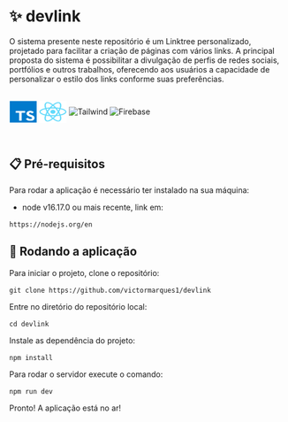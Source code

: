 # ✨ devlink

O sistema presente neste repositório é um Linktree personalizado, projetado para facilitar a criação de páginas com vários links. A principal proposta do sistema é possibilitar a divulgação de perfis de redes sociais, portfólios e outros trabalhos, oferecendo aos usuários a capacidade de personalizar o estilo dos links conforme suas preferências.

<p class="center-div">
  <div style="display: inline_block"><br>
   <img align="center" alt="Ts" height="40" width="50" src="https://raw.githubusercontent.com/devicons/devicon/master/icons/typescript/typescript-plain.svg">
   <img align="center" alt="React" height="40" width="50" src="https://raw.githubusercontent.com/devicons/devicon/master/icons/react/react-original.svg">
   <img align="center" alt="Tailwind" height="40" width="50" src="https://cdn.jsdelivr.net/gh/devicons/devicon/icons/tailwindcss/tailwindcss-plain.svg">
     <img align="center" alt="Firebase" height="40" width="50" src="https://cdn.jsdelivr.net/gh/devicons/devicon/icons/firebase/firebase-plain.svg">
</div>
</p>

<br>

## 📋 Pré-requisitos

Para rodar a aplicação é necessário ter instalado na sua máquina:

- node v16.17.0 ou mais recente, link em:
```
https://nodejs.org/en
```

## 🚀 Rodando a aplicação

Para iniciar o projeto, clone o repositório:

```
git clone https://github.com/victormarques1/devlink
```

Entre no diretório do repositório local:

```
cd devlink
```

Instale as dependência do projeto:

```
npm install
```

Para rodar o servidor execute o comando: 

```
npm run dev
```

Pronto! A aplicação está no ar!
